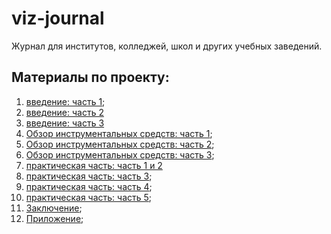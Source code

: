 # viz-journal
 Журнал для институтов, колледжей, школ и других учебных заведений.

## Материалы по проекту:
1. [введение: часть 1](https://golos.io/blockchain/@denis-skripnik/post-2019-7-4-15-54-4);
2. [введение: часть 2](https://golos.io/blockchain/@denis-skripnik/post-2019-7-4-15-58-11)
3. [введение: часть 3](https://golos.io/blockchain/@denis-skripnik/post-2019-7-4-16-0-29)
4. [Обзор инструментальных средств: часть 1](https://golos.io/blockchain/@denis-skripnik/post-2019-7-4-16-14-13);
5. [Обзор инструментальных средств: часть 2](https://golos.io/blockchain/@denis-skripnik/post-2019-7-4-16-16-51);
6. [Обзор инструментальных средств: часть 3](https://golos.io/blockchain/@denis-skripnik/post-2019-7-4-16-20-7);
7. [практическая часть: часть 1 и 2](https://golos.io/blockchain/@denis-skripnik/post-2019-7-4-16-33-8)
8. [практическая часть: часть 3](https://golos.io/blockchain/@denis-skripnik/post-2019-7-4-16-35-15);
9. [практическая часть: часть 4](https://golos.io/blockchain/@denis-skripnik/post-2019-7-4-16-38-6);
10. [практическая часть: часть 5](https://golos.io/blockchain/@denis-skripnik/post-2019-7-4-16-41-15);
11. [Заключение](https://golos.io/blockchain/@denis-skripnik/post-2019-7-4-16-43-3);
12. [Приложение](https://golos.io/blockchain/@denis-skripnik/post-2019-7-4-16-46-2);